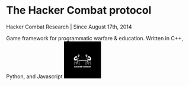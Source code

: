 # The Hacker Combat protocol
Hacker Combat Research | Since August 17th, 2014

Game framework for programmatic warfare & education. Written in C++, Python, and Javascript
<img src="./images/logo.png" width="100px" />